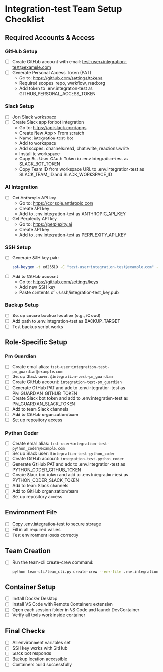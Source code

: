 # Integration-test Team Setup Checklist

## Required Accounts & Access

### GitHub Setup
- [ ] Create GitHub account with email: test-user+integration-test@example.com
- [ ] Generate Personal Access Token (PAT)
  - Go to: https://github.com/settings/tokens
  - Required scopes: repo, workflow, read:org
  - Add token to .env.integration-test as GITHUB_PERSONAL_ACCESS_TOKEN

### Slack Setup
- [ ] Join Slack workspace
- [ ] Create Slack app for bot integration
  - Go to: https://api.slack.com/apps
  - Create New App > From scratch
  - Name: integration-test-bot
  - Add to workspace
  - Add scopes: channels:read, chat:write, reactions:write
  - Install to workspace
  - Copy Bot User OAuth Token to .env.integration-test as SLACK_BOT_TOKEN
  - Copy Team ID from workspace URL to .env.integration-test as SLACK_TEAM_ID and SLACK_WORKSPACE_ID

### AI Integration
- [ ] Get Anthropic API key
  - Go to: https://console.anthropic.com
  - Create API key
  - Add to .env.integration-test as ANTHROPIC_API_KEY
- [ ] Get Perplexity API key
  - Go to: https://perplexity.ai
  - Create API key
  - Add to .env.integration-test as PERPLEXITY_API_KEY

### SSH Setup
- [ ] Generate SSH key pair:
  ```bash
  ssh-keygen -t ed25519 -C "test-user+integration-test@example.com" -f ~/.ssh/integration-test_key
  ```
- [ ] Add to GitHub account
  - Go to: https://github.com/settings/keys
  - Add new SSH key
  - Paste contents of ~/.ssh/integration-test_key.pub

### Backup Setup
- [ ] Set up secure backup location (e.g., iCloud)
- [ ] Add path to .env.integration-test as BACKUP_TARGET
- [ ] Test backup script works

## Role-Specific Setup

### Pm Guardian
- [ ] Create email alias: `test-user+integration-test-pm_guardian@example.com`
- [ ] Set up Slack user: `@integration-test-pm_guardian`
- [ ] Create GitHub account: `integration-test-pm_guardian`
- [ ] Generate GitHub PAT and add to .env.integration-test as PM_GUARDIAN_GITHUB_TOKEN
- [ ] Create Slack bot token and add to .env.integration-test as PM_GUARDIAN_SLACK_TOKEN
- [ ] Add to team Slack channels
- [ ] Add to GitHub organization/team
- [ ] Set up repository access

### Python Coder
- [ ] Create email alias: `test-user+integration-test-python_coder@example.com`
- [ ] Set up Slack user: `@integration-test-python_coder`
- [ ] Create GitHub account: `integration-test-python_coder`
- [ ] Generate GitHub PAT and add to .env.integration-test as PYTHON_CODER_GITHUB_TOKEN
- [ ] Create Slack bot token and add to .env.integration-test as PYTHON_CODER_SLACK_TOKEN
- [ ] Add to team Slack channels
- [ ] Add to GitHub organization/team
- [ ] Set up repository access

## Environment File
- [ ] Copy .env.integration-test to secure storage
- [ ] Fill in all required values
- [ ] Test environment loads correctly

## Team Creation
- [ ] Run the team-cli create-crew command:
  ```bash
  python team-cli/team_cli.py create-crew --env-file .env.integration-test
  ```

## Container Setup
- [ ] Install Docker Desktop
- [ ] Install VS Code with Remote Containers extension
- [ ] Open each session folder in VS Code and launch DevContainer
- [ ] Verify all tools work inside container

## Final Checks
- [ ] All environment variables set
- [ ] SSH key works with GitHub
- [ ] Slack bot responds
- [ ] Backup location accessible
- [ ] Containers build successfully
